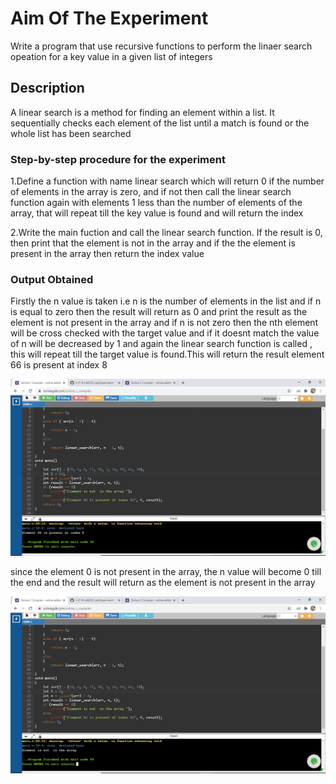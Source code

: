 # Aim Of The Experiment
Write a program that use recursive functions to perform the linaer search opeation for a key value in a given list of integers
## Description
A linear search is a method for finding an element within a list. It sequentially checks each element of the list until a match is found or the whole list has been searched
### Step-by-step procedure for the experiment
1.Define a function with name linear search which will return 0 if the number of elements in the array is zero, and if not then call the linear search function again with elements 1 less than the number of elements of the array, that will repeat till the key value is found and will return the index

2.Write the main fuction and call the linear search function. If the result is 0, then print that the element is not in the array and if the the element is present in the array then return the index value

### Output Obtained
Firstly the n value is taken i.e n is the number of elements in the list and if n is equal to zero then the result will return as 0 and print the result as the element is not present in the array and if n is not zero then the nth element will be cross checked with the target value and if it doesnt match the value of n will be decreased by 1 and again the linear search function is called , this will repeat till the target value is found.This will return the result element 66 is present at index 8

![Outout](out66.png)

since the element 0 is not present in the array, the n value will become 0 till the end and the result will return as the element is not present in the array

![Output](out0.png)
